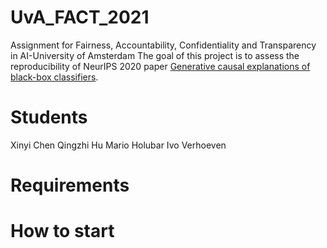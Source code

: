 # UvA_FACT_2021
Assignment for Fairness, Accountability, Confidentiality and Transparency in AI-University of Amsterdam
The goal of this project is to assess the reproducibility of NeurIPS 2020 paper [Generative causal explanations of black-box classifiers](https://arxiv.org/abs/2006.13913).

# Students
Xinyi Chen
Qingzhi Hu
Mario Holubar
Ivo Verhoeven

# Requirements

# How to start
